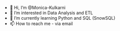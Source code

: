 - 👋 Hi, I’m @Monica-Kulkarni
- 👀 I’m interested in Data Analysis and ETL
- 🌱 I’m currently learning Python and SQL (SnowSQL)
- 📫 How to reach me - via email

<!---
Monica-Kulkarni/Monica-Kulkarni is a ✨ special ✨ repository because its `README.md` (this file) appears on your GitHub profile.
You can click the Preview link to take a look at your changes.
--->
